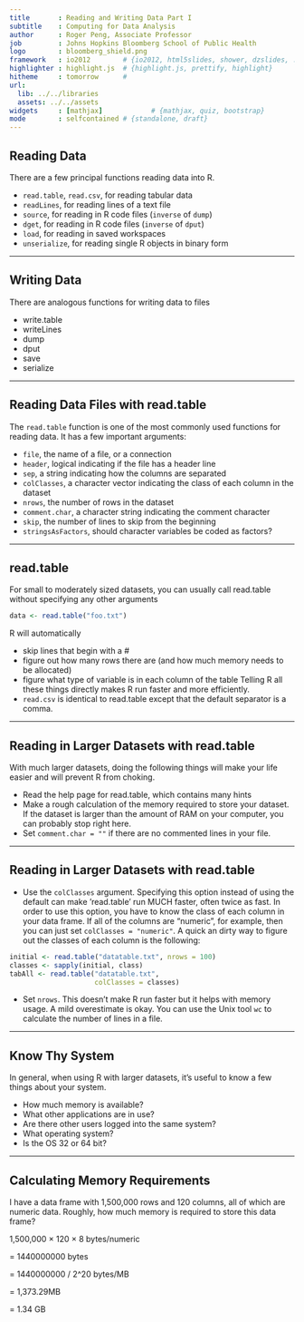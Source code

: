 ```yaml
---
title       : Reading and Writing Data Part I
subtitle    : Computing for Data Analysis
author      : Roger Peng, Associate Professor
job         : Johns Hopkins Bloomberg School of Public Health
logo        : bloomberg_shield.png
framework   : io2012        # {io2012, html5slides, shower, dzslides, ...}
highlighter : highlight.js  # {highlight.js, prettify, highlight}
hitheme     : tomorrow      # 
url:
  lib: ../../libraries
  assets: ../../assets
widgets     : [mathjax]            # {mathjax, quiz, bootstrap}
mode        : selfcontained # {standalone, draft}
---
```


## Reading Data

There are a few principal functions reading data into R. 
- `read.table`, `read.csv`, for reading tabular data 
- `readLines`, for reading lines of a text file
- `source`, for reading in R code files (`inverse` of `dump`) 
- `dget`, for reading in R code files (`inverse` of `dput`)
- `load`, for reading in saved workspaces
- `unserialize`, for reading single R objects in binary form

---

## Writing Data

There are analogous functions for writing data to files
- write.table
- writeLines
- dump
- dput
- save
- serialize

---

## Reading Data Files with read.table

The `read.table` function is one of the most commonly used functions for reading data. It has a few important arguments:
- `file`, the name of a file, or a connection
- `header`, logical indicating if the file has a header line
- `sep`, a string indicating how the columns are separated
- `colClasses`, a character vector indicating the class of each column in the dataset 
- `nrows`, the number of rows in the dataset
- `comment.char`, a character string indicating the comment character
- `skip`, the number of lines to skip from the beginning
- `stringsAsFactors`, should character variables be coded as factors?

---

## read.table

For small to moderately sized datasets, you can usually call read.table without specifying any other arguments

```r
data <- read.table("foo.txt")
```

R will automatically
- skip lines that begin with a #
- figure out how many rows there are (and how much memory needs to be allocated)
- figure what type of variable is in each column of the table
Telling R all these things directly makes R run faster and more efficiently.
- `read.csv` is identical to read.table except that the default separator is a comma.

---

## Reading in Larger Datasets with read.table

With much larger datasets, doing the following things will make your life easier and will prevent R from choking.

- Read the help page for read.table, which contains many hints
- Make a rough calculation of the memory required to store your dataset. If the dataset is larger than the amount of RAM on your computer, you can probably stop right here.
- Set `comment.char = ""` if there are no commented lines in your file.

---

## Reading in Larger Datasets with read.table

- Use the `colClasses` argument. Specifying this option instead of using the default can make ’read.table’ run MUCH faster, often twice as fast. In order to use this option, you have to know the class of each column in your data frame. If all of the columns are “numeric”, for example, then you can just set `colClasses = "numeric"`. A quick an dirty way to figure out the classes of each column is the following:

```r
initial <- read.table("datatable.txt", nrows = 100)
classes <- sapply(initial, class)
tabAll <- read.table("datatable.txt",
                     colClasses = classes)
```

- Set `nrows`. This doesn’t make R run faster but it helps with memory usage. A mild overestimate is okay. You can use the Unix tool `wc` to calculate the number of lines in a file.

---

## Know Thy System

In general, when using R with larger datasets, it’s useful to know a few things about your system.

- How much memory is available?
- What other applications are in use?
- Are there other users logged into the same system? 
- What operating system?
- Is the OS 32 or 64 bit?

---

## Calculating Memory Requirements

I have a data frame with 1,500,000 rows and 120 columns, all of which are numeric data. Roughly, how much memory is required to store this data frame?


1,500,000 × 120 × 8 bytes/numeric 

  = 1440000000 bytes
  
  = 1440000000 / 2^20 bytes/MB  
  
  = 1,373.29MB
  
  = 1.34 GB                     
